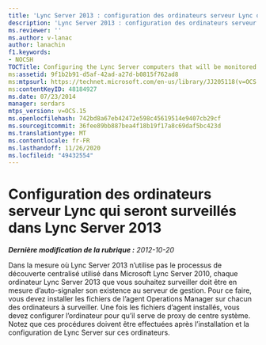 ```yaml
---
title: 'Lync Server 2013 : configuration des ordinateurs serveur Lync qui seront surveillés'
description: 'Lync Server 2013 : configuration des ordinateurs serveur Lync qui seront surveillés.'
ms.reviewer: ''
ms.author: v-lanac
author: lanachin
f1.keywords:
- NOCSH
TOCTitle: Configuring the Lync Server computers that will be monitored
ms:assetid: 9f1b2b91-d5af-42ad-a27d-b0815f762ad8
ms:mtpsurl: https://technet.microsoft.com/en-us/library/JJ205118(v=OCS.15)
ms:contentKeyID: 48184927
ms.date: 07/23/2014
manager: serdars
mtps_version: v=OCS.15
ms.openlocfilehash: 742bd8a67eb42472e598c45619514e9407cb29cf
ms.sourcegitcommit: 36fee89bb887bea4f18b19f17a8c69daf5bc423d
ms.translationtype: MT
ms.contentlocale: fr-FR
ms.lasthandoff: 11/26/2020
ms.locfileid: "49432554"
---
```

# <a name="configuring-the-lync-server-computers-that-will-be-monitored-in-lync-server-2013"></a>Configuration des ordinateurs serveur Lync qui seront surveillés dans Lync Server 2013

<div data-xmlns="http://www.w3.org/1999/xhtml">

<div class="topic" data-xmlns="http://www.w3.org/1999/xhtml" data-msxsl="urn:schemas-microsoft-com:xslt" data-cs="https://msdn.microsoft.com/">

<div data-asp="https://msdn2.microsoft.com/asp">



</div>

<div id="mainSection">

<div id="mainBody">

<span> </span>

_**Dernière modification de la rubrique :** 2012-10-20_

Dans la mesure où Lync Server 2013 n’utilise pas le processus de découverte centralisé utilisé dans Microsoft Lync Server 2010, chaque ordinateur Lync Server 2013 que vous souhaitez surveiller doit être en mesure d’auto-signaler son existence au serveur de gestion. Pour ce faire, vous devez installer les fichiers de l’agent Operations Manager sur chacun des ordinateurs à surveiller. Une fois les fichiers d’agent installés, vous devez configurer l’ordinateur pour qu’il serve de proxy de centre système. Notez que ces procédures doivent être effectuées après l’installation et la configuration de Lync Server sur ces ordinateurs.

</div>

<span> </span>

</div>

</div>

</div>

